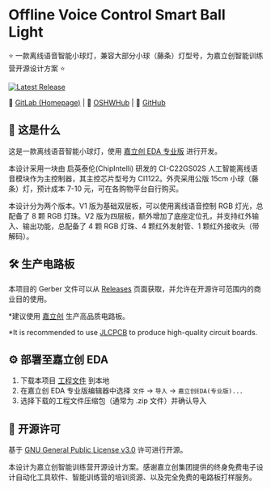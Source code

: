 # Offline Voice Control Smart Ball Light

⭐ 一款离线语音智能小球灯，兼容大部分小球（藤条）灯型号，为嘉立创智能训练营开源设计方案 ⭐

[![Latest Release](https://gitlab.soraharu.com/XiaoXi/Offline-Voice-Control-Smart-Ball-Light/-/badges/release.svg)](https://gitlab.soraharu.com/XiaoXi/Offline-Voice-Control-Smart-Ball-Light/-/releases)

🔗 [GitLab (Homepage)](https://gitlab.soraharu.com/XiaoXi/Offline-Voice-Control-Smart-Ball-Light) | 🔗 [OSHWHub](https://oshwhub.com/yanranxiaoxi/Offline-Voice-Control-Smart-Ball-Light) | 🔗 [GitHub](https://github.com/yanranxiaoxi/Offline-Voice-Control-Smart-Ball-Light)

## 🤔 这是什么

这是一款离线语音智能小球灯，使用 [嘉立创 EDA 专业版](https://pro.lceda.cn/) 进行开发。

本设计采用一块由 启英泰伦(ChipIntelli) 研发的 CI-C22GS02S 人工智能离线语音模块作为主控制器，其主控芯片型号为 CI1122。外壳采用公版 15cm 小球（藤条）灯，预计成本 7-10 元，可在各购物平台自行购买。

本设计分为两个版本。V1 版为基础双层板，可以使用离线语音控制 RGB 灯光，总配备了 8 颗 RGB 灯珠。V2 版为四层板，额外增加了底座定位孔，并支持红外输入、输出功能，总配备了 4 颗 RGB 灯珠、4 颗红外发射管、1 颗红外接收头（带解码）。

## 🛠️ 生产电路板

本项目的 Gerber 文件可以从 [Releases](https://gitlab.soraharu.com/XiaoXi/Offline-Voice-Control-Smart-Ball-Light/-/releases) 页面获取，并允许在开源许可范围内的商业目的使用。

*建议使用 [嘉立创](https://www.jlc.com/) 生产高品质电路板。

*It is recommended to use [JLCPCB](https://jlcpcb.com/) to produce high-quality circuit boards.

## ⚙️ 部署至嘉立创 EDA

1. 下载本项目 [工程文件](https://gitlab.soraharu.com/XiaoXi/Offline-Voice-Control-Smart-Ball-Light/-/releases) 到本地
2. 在嘉立创 EDA 专业版编辑器中选择 `文件` -> `导入` -> `嘉立创EDA(专业版)...`
3. 选择下载的工程文件压缩包（通常为 .zip 文件）并确认导入

## 📜 开源许可

基于 [GNU General Public License v3.0](https://choosealicense.com/licenses/gpl-3.0/) 许可进行开源。

本设计为嘉立创智能训练营开源设计方案。感谢嘉立创集团提供的终身免费电子设计自动化工具软件、智能训练营的培训资源、以及完全免费的电路板打样服务。
